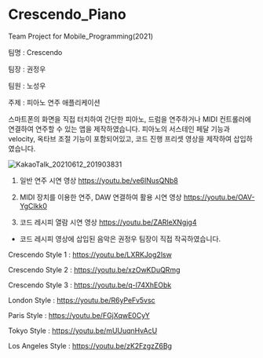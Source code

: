 # Crescendo_Piano
Team Project for Mobile_Programming(2021)

팀명    : Crescendo

팀장    : 권정우

팀원    : 노성우

주제    : 피아노 연주 애플리케이션


스마트폰의 화면을 직접 터치하여 간단한 피아노, 드럼을 연주하거나 MIDI 컨트롤러에 연결하여 연주할 수 있는 앱을 제작하였습니다. 피아노의 서스테인 페달 기능과 velocity, 옥타브 조절 기능이 포함되어있고, 코드 진행 프리셋 영상을 제작하여 삽입하였습니다.

![KakaoTalk_20210612_201903831](https://github.com/BlackLair/Crescendo_Piano/assets/80610197/16293cc5-471f-4461-81e5-548563ba5d32)




1. 일반 연주 시연 영상
https://youtu.be/ve6INusQNb8


2. MIDI 장치를 이용한 연주, DAW 연결하여 활용 시연 영상
https://youtu.be/OAV-YgCIkk0


3. 코드 레시피 열람 시연 영상
https://youtu.be/ZARleXNgjg4




 * 코드 레시피 영상에 삽입된 음악은 권정우 팀장이 직접 작곡하였습니다.

Crescendo Style 1 : https://youtu.be/LXRKJog2lsw

Crescendo Style 2 : https://youtu.be/xzOwKDuQRmg

Crescendo Style 3 : https://youtu.be/q-l74XhEObk

London Style : https://youtu.be/R6yPeFv5vsc

Paris Style : https://youtu.be/FGjXqwE0CyY

Tokyo Style : https://youtu.be/mUUuqnHvAcU

Los Angeles Style : https://youtu.be/zK2FzgzZ6Bg
